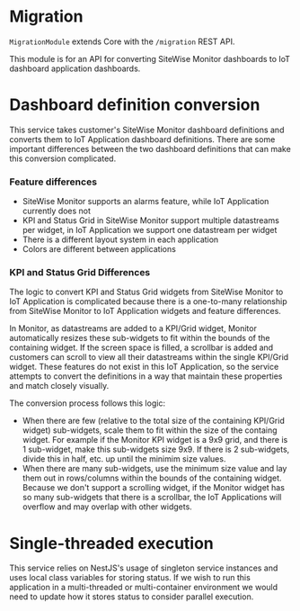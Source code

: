 # Migration

`MigrationModule` extends Core with the `/migration` REST API.

This module is for an API for converting SiteWise Monitor dashboards to IoT dashboard application dashboards.

# Dashboard definition conversion

This service takes customer's SiteWise Monitor dashboard definitions and converts them to IoT Application dashboard definitions. There are some important differences between the two dashboard definitions that can make this conversion complicated.

### Feature differences

- SiteWise Monitor supports an alarms feature, while IoT Application currently does not
- KPI and Status Grid in SiteWise Monitor support multiple datastreams per widget, in IoT Application we support one datastream per widget
- There is a different layout system in each application
- Colors are different between applications

### KPI and Status Grid Differences

The logic to convert KPI and Status Grid widgets from SiteWise Monitor to IoT Application is complicated because there is a one-to-many relationship from SiteWise Monitor to IoT Application widgets and feature differences.

In Monitor, as datastreams are added to a KPI/Grid widget, Monitor automatically resizes these sub-widgets to fit within the bounds of the containing widget. If the screen space is filled, a scrollbar is added and customers can scroll to view all their datastreams within the single KPI/Grid widget. These features do not exist in this IoT Application, so the service attempts to convert the definitions in a way that maintain these properties and match closely visually.

The conversion process follows this logic:

- When there are few (relative to the total size of the containing KPI/Grid widget) sub-widgets, scale them to fit within the size of the containg widget. For example if the Monitor KPI widget is a 9x9 grid, and there is 1 sub-widget, make this sub-widgets size 9x9. If there is 2 sub-widgets, divide this in half, etc. up until the minimim size values.
- When there are many sub-widgets, use the minimum size value and lay them out in rows/columns within the bounds of the containing widget. Because we don't support a scrolling widget, if the Monitor widget has so many sub-widgets that there is a scrollbar, the IoT Applications will overflow and may overlap with other widgets.

# Single-threaded execution

This service relies on NestJS's usage of singleton service instances and uses local class variables for storing status. If we wish to run this application in a multi-threaded or multi-container environment we would need to update how it stores status to consider parallel execution.

